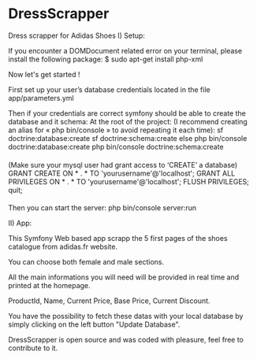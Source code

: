 # DressScrapper
Dress scrapper for Adidas Shoes 
I) Setup:

If you encounter a DOMDocument related error on your terminal, please install the following package:
$ sudo apt-get install php-xml

Now let's get started !

First set up your user’s database credentials located in the file app/parameters.yml

Then if your credentials are correct symfony should be able to create the database and it schema:
At the root of the project:
(I recommend creating an alias for « php bin/console » to avoid repeating it each time):
sf doctrine:database:create
sf doctrine:schema:create
else
php bin/console doctrine:database:create
php bin/console doctrine:schema:create

####
(Make sure your mysql user had grant access to ‘CREATE’ a database)
GRANT CREATE ON * . * TO 'yourusername'@'localhost';
GRANT ALL PRIVILEGES ON * . * TO 'yourusername'@'localhost';
FLUSH PRIVILEGES;
quit;
####

Then you can start the server:
php bin/console server:run 

II) App:

This Symfony Web based app scrapp the 5 first pages of the shoes catalogue from adidas.fr website.

You can choose both female and male sections.

All the main informations you will need will be provided in real time and printed at the homepage.

ProductId, Name, Current Price, Base Price, Current Discount.

You have the possibility to fetch these datas with your local database by simply clicking on the left button "Update Database".

DressScrapper is open source and was coded with pleasure, feel free to contribute to it.
